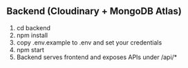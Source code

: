 
Backend (Cloudinary + MongoDB Atlas)
-----------------------------------
1. cd backend
2. npm install
3. copy .env.example to .env and set your credentials
4. npm start
5. Backend serves frontend and exposes APIs under /api/*
